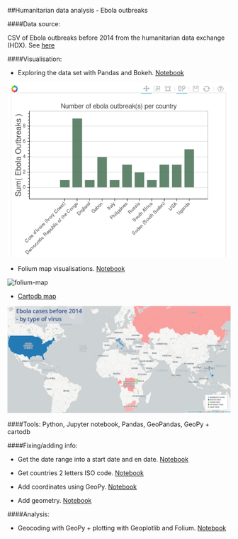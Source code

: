 ##Humanitarian data analysis - Ebola outbreaks


####Data source:

CSV of Ebola outbreaks before 2014 from the humanitarian data exchange (HDX).
See [here](https://data.hdx.rwlabs.org/dataset/ebola-outbreaks-before-2014)


####Visualisation:

* Exploring the data set with Pandas and Bokeh. [Notebook]()

![bokeh-plot](img/ebola_outbreaks_bokeh_chart.png)

* Folium map visualisations. [Notebook](https://github.com/Eleonore9/ebola_outbreaks/blob/master/geopy_geoplotlib_folium.ipynb)

![folium-map](img/.png)

* [Cartodb map](https://eleo.cartodb.com/viz/eb27aace-9475-11e5-b6d6-0ecd1babdde5/public_map)

![map-ebola-subtypes](img/ebola_outbreaks_before_2014_1_by_eleonore_11_28_2015.png)


####Tools:
Python, Jupyter notebook, Pandas, GeoPandas, GeoPy + cartodb

####Fixing/adding info:

* Get the date range into a start date and en date. [Notebook](https://github.com/Eleonore9/ebola_outbreaks/blob/master/1_format_dates_add_duration.ipynb)

* Get countries 2 letters ISO code. [Notebook](https://github.com/Eleonore9/ebola_outbreaks/blob/master/2_add_iso_countries_codes.ipynb)

* Add coordinates using GeoPy. [Notebook](https://github.com/Eleonore9/ebola_outbreaks/blob/master/3_add_coordinates.ipynb)

* Add geometry. [Notebook](https://github.com/Eleonore9/ebola_outbreaks/blob/master/4_add_geometry.ipynb)


####Analysis:
* Geocoding with GeoPy + plotting with Geoplotlib and Folium. [Notebook](https://github.com/Eleonore9/ebola_outbreaks/blob/master/geopy_geoplotlib_folium.ipynb)


